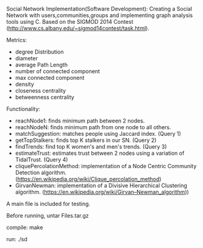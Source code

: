 Social Network Implementation(Software Development): Creating a Social Network with users,communities,groups and implementing graph analysis tools using C. Based on the SIGMOD 2014 Contest (http://www.cs.albany.edu/~sigmod14contest/task.html).


Metrics:
- degree Distribution
- diameter
- average Path Length
- number of connected component
- max connected component
- density
- closeness centrality
- betweenness centrality

Functionality:
- reachNode1: finds minimum path between 2 nodes.
- reachNodeN: finds minimum path from one node to all others.
- matchSuggestion: matches people using Jaccard index. (Query 1)
- getTopStalkers: finds top K stalkers in our SN. (Query 2)
- findTrends: find top K women's and men's trends. (Query 3)
- estimateTrust: estimates trust between 2 nodes using a variation of TidalTrust. (Query 4)
- cliquePercolationMethod: implementation of a Node Centric Community Detection algorithm. (https://en.wikipedia.org/wiki/Clique_percolation_method)
- GirvanNewman: implementation of a Divisive Hierarchical Clustering algorithm. (https://en.wikipedia.org/wiki/Girvan–Newman_algorithm))

A main file is included for testing.

Before running, untar Files.tar.gz

compile: make

run: ./sd
